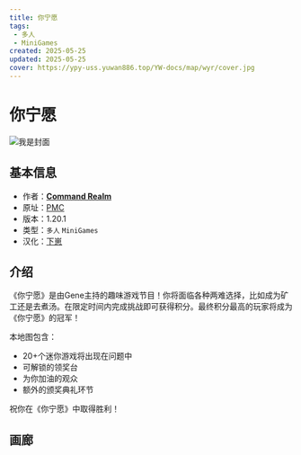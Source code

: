 ```yaml
---
title: 你宁愿
tags: 
 - 多人
 - MiniGames
created: 2025-05-25
updated: 2025-05-25
cover: https://ypy-uss.yuwan886.top/YW-docs/map/wyr/cover.jpg
---
```


# 你宁愿
![我是封面](https://ypy-uss.yuwan886.top/YW-docs/map/wyr/cover.jpg)
## 基本信息

- 作者：[**Command Realm**](https://www.planetminecraft.com/member/command_realm/)
- 原址：[PMC](https://www.planetminecraft.com/project/would-you-rather-4897801/)
- 版本：1.20.1
- 类型：`多人` `MiniGames`
- 汉化：[下崽](https://pan.quark.cn/s/6aacf7b7dee8)

## 介绍

《你宁愿》是由Gene主持的趣味游戏节目！你将面临各种两难选择，比如成为矿工还是去煮汤。在限定时间内完成挑战即可获得积分。最终积分最高的玩家将成为《你宁愿》的冠军！

本地图包含：
- 20+个迷你游戏将出现在问题中
- 可解锁的领奖台
- 为你加油的观众
- 额外的颁奖典礼环节

祝你在《你宁愿》中取得胜利！

## 画廊

<Gallery :images="[
  { src: 'https://ypy-uss.yuwan886.top/YW-docs/map/wyr/1.png' },
  { src: 'https://ypy-uss.yuwan886.top/YW-docs/map/wyr/2.png' }
]" />